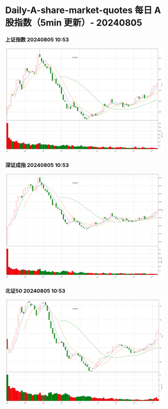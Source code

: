 
# Daily-A-share-market-quotes 每日 A 股指数（5min 更新）- 20240805

### 上证指数 20240805 10:53
![](./fig/2024/8/20240805-sh000001.png)

### 深证成指 20240805 10:53
![](./fig/2024/8/20240805-sz399001.png)

### 北证50 20240805 10:53
![](./fig/2024/8/20240805-bj899050.png)
